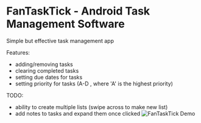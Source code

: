 # FanTaskTick - Android Task Management Software

Simple but effective task management app 





Features:
- adding/removing tasks
- clearing completed tasks
- setting due dates for tasks
- setting priority for tasks (A-D , where 'A' is the highest priority)

TODO:
- ability to create multiple lists (swipe across to make new list)
- add notes to tasks and expand them once clicked
![FanTaskTick Demo](https://github.com/montagao/FanTaskTick/blob/master/demon.png)
